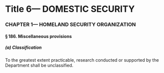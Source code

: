 
# Title 6— DOMESTIC SECURITY
### CHAPTER 1— HOMELAND SECURITY ORGANIZATION
#### § 186. Miscellaneous provisions
##### (a) Classification

To the greatest extent practicable, research conducted or supported by the Department shall be unclassified.

